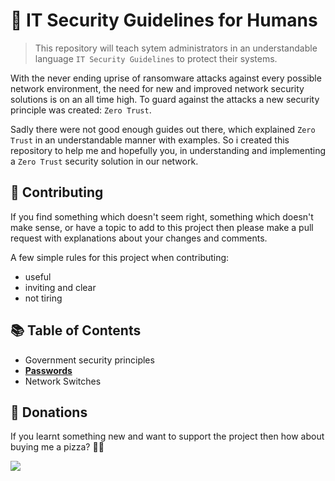 # :guard: IT Security Guidelines for Humans
> This repository will teach sytem administrators in an understandable language `IT Security Guidelines` to protect
> their systems.

With the never ending uprise of ransomware attacks against every possible network environment, the need for new and 
improved network security solutions is on an all time high. To guard against the attacks a new security principle was
created: `Zero Trust`.

Sadly there were not good enough guides out there, which explained `Zero Trust` in an understandable manner with
examples. So i created this repository to help me and hopefully you, in understanding and implementing a `Zero Trust`
security solution in our network.


## :pencil: Contributing
If you find something which doesn't seem right, something which doesn't make sense, or have a topic to add to this
project then please make a pull request with explanations about your changes and comments.

A few simple rules for this project when contributing:
- useful
- inviting and clear
- not tiring


## :books: Table of Contents
- Government security principles
- **[Passwords](/Topics/Passwords.md)**
- Network Switches


## :pizza: Donations
If you learnt something new and want to support the project then how about buying me a pizza? :pizza::yellow_heart:

<a href="https://www.buymeacoffee.com/Neocky"><img src="https://img.buymeacoffee.com/button-api/?text=Buy me a pizza&emoji=🍕&slug=Neocky&button_colour=FF5F5F&font_colour=ffffff&font_family=Poppins&outline_colour=000000&coffee_colour=FFDD00" /></a>
